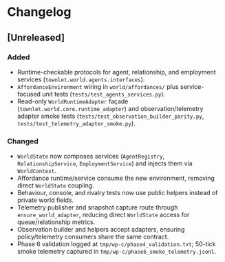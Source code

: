 # Changelog

## [Unreleased]
### Added
- Runtime-checkable protocols for agent, relationship, and employment services (`townlet.world.agents.interfaces`).
- `AffordanceEnvironment` wiring in `world/affordances/` plus service-focused unit tests (`tests/test_agents_services.py`).
- Read-only `WorldRuntimeAdapter` façade (`townlet.world.core.runtime_adapter`) and observation/telemetry adapter smoke tests (`tests/test_observation_builder_parity.py`, `tests/test_telemetry_adapter_smoke.py`).

### Changed
- `WorldState` now composes services (`AgentRegistry`, `RelationshipService`, `EmploymentService`) and injects them via `WorldContext`.
- Affordance runtime/service consume the new environment, removing direct `WorldState` coupling.
- Behaviour, console, and rivalry tests now use public helpers instead of private world fields.
- Telemetry publisher and snapshot capture route through `ensure_world_adapter`, reducing direct `WorldState` access for queue/relationship metrics.
- Observation builder and helpers accept adapters, ensuring policy/telemetry consumers share the same contract.
- Phase 6 validation logged at `tmp/wp-c/phase4_validation.txt`; 50-tick smoke telemetry captured in `tmp/wp-c/phase6_smoke_telemetry.jsonl`.
